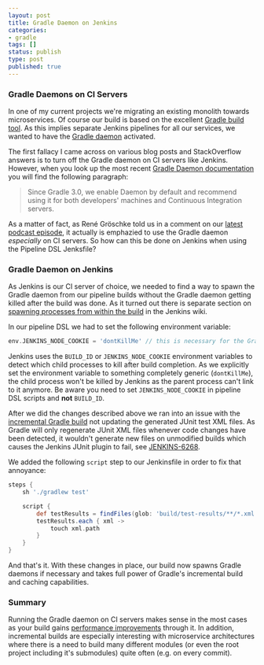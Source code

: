 ```yaml
---
layout: post
title: Gradle Daemon on Jenkins
categories:
- gradle
tags: []
status: publish
type: post
published: true
---
```


### Gradle Daemons on CI Servers

In one of my current projects we're migrating an existing monolith towards microservices. Of course our build is based on the excellent [Gradle build tool](https://gradle.org). As this implies separate Jenkins pipelines for all our services, we wanted to have the [Gradle daemon](https://docs.gradle.org/current/userguide/gradle_daemon.html) activated. 

The first fallacy I came across on various blog posts and StackOverflow answers is to turn off the Gradle daemon on CI servers like Jenkins. However, when you look up the most recent [Gradle Daemon documentation](https://docs.gradle.org/current/userguide/gradle_daemon.html) you will find the following paragraph:

> Since Gradle 3.0, we enable Daemon by default and recommend using it for both developers' machines and Continuous Integration servers.

As a matter of fact, as René Gröschke told us in a comment on our [latest podcast episode](https://dtr.fm/dtr164-kostenpflichtiges-java-und-gradle-plugins-entwickeln/#comments), it actually is emphazied to use the Gradle daemon _especially_ on CI servers. So how can this be done on Jenkins when using the Pipeline DSL Jenksfile?

### Gradle Daemon on Jenkins

As Jenkins is our CI server of choice, we needed to find a way to spawn the Gradle daemon from our pipeline builds without the Gradle daemon getting killed after the build was done. As it turned out there is separate section on [spawning processes from within the build](https://wiki.jenkins.io/display/JENKINS/Spawning+processes+from+build) in the Jenkins wiki.

In our pipeline DSL we had to set the following environment variable:

```groovy
env.JENKINS_NODE_COOKIE = 'dontKillMe' // this is necessary for the Gradle daemon to be kept alive
```

Jenkins uses the `BUILD_ID` or `JENKINS_NODE_COOKIE` environment variables to detect which child processes to kill after build completion. As we explicitly set the environment variable to something completely generic (`dontKillMe`), the child process won't be killed by Jenkins as the parent process can't link to it anymore. Be aware you need to set `JENKINS_NODE_COOKIE` in pipeline DSL scripts and **not** `BUILD_ID`.

After we did the changes described above we ran into an issue with the [incremental Gradle build](https://docs.gradle.org/current/userguide/more_about_tasks.html#sec:up_to_date_checks) not updating the generated JUnit test XML files. As Gradle will only regenerate JUnit XML files whenever code changes have been detected, it wouldn't generate new files on unmodified builds which causes the Jenkins JUnit plugin to fail, see [JENKINS-6268](https://issues.jenkins-ci.org/browse/JENKINS-6268).

We added the following `script` step to our Jenkinsfile in order to fix that annoyance:

```groovy
steps {
    sh './gradlew test'

    script {
        def testResults = findFiles(glob: 'build/test-results/**/*.xml')
        testResults.each { xml ->
            touch xml.path
        }
    }
}
```

And that's it. With these changes in place, our build now spawns Gradle daemons if necessary and takes full power of Gradle's incremental build and caching capabilities.

### Summary

Running the Gradle daemon on CI servers makes sense in the most cases as your build gains [performance improvements](https://guides.gradle.org/performance/) through it. In addition, incremental builds are especially interesting with microservice architectures where there is a need to build many different modules (or even the root project including it's submodules) quite often (e.g. on every commit).
